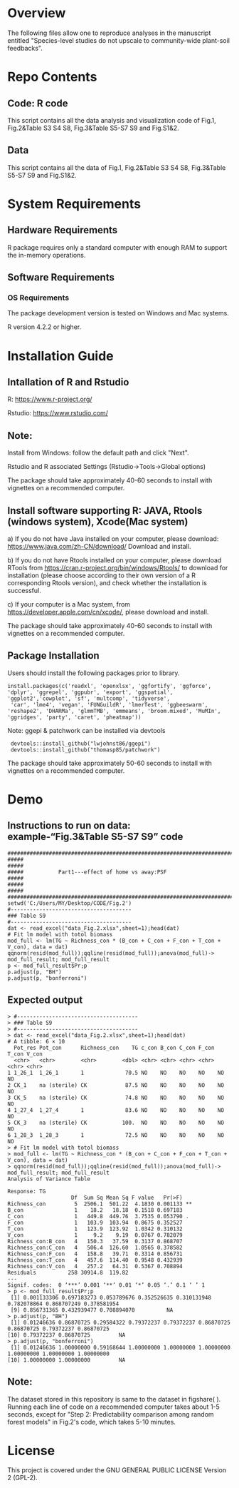 # Overview
The following files allow one to reproduce analyses in the manuscript entitled "Species-level studies do not upscale to community-wide plant-soil feedbacks".
# Repo Contents
## Code: R code
This script contains all the data analysis and visualization code of Fig.1, Fig.2&Table S3 S4 S8, Fig.3&Table S5-S7 S9 and Fig.S1&2.
## Data  
This script contains all the data of Fig.1, Fig.2&Table S3 S4 S8, Fig.3&Table S5-S7 S9 and Fig.S1&2.

# System Requirements
## Hardware Requirements
R package requires only a standard computer with enough RAM to support the in-memory operations.
## Software Requirements
### OS Requirements
The package development version is tested on Windows and Mac systems. 

R version 4.2.2 or higher. 

# Installation Guide
## Intallation of R and Rstudio
R: https://www.r-project.org/

Rstudio: https://www.rstudio.com/

## Note: 

Install from Windows: follow the default path and click "Next".

Rstudio and R associated Settings (Rstudio->Tools->Global options)

The package should take approximately 40-60 seconds to install with vignettes on a recommended computer.

## Install software supporting R: JAVA, Rtools (windows system), Xcode(Mac system)

a) If you do not have Java installed on your computer, 
please download: https://www.java.com/zh-CN/download/ Download and install.

b) If you do not have Rtools installed on your computer, 
please download RTools from https://cran.r-project.org/bin/windows/Rtools/ to download for installation (please choose according to their own version of a R corresponding Rtools version), and check whether the installation is successful.

c) If your computer is a Mac system, 
from https://developer.apple.com/cn/xcode/, please download and install.

The package should take approximately 40-60 seconds to install with vignettes on a recommended computer.

## Package Installation
Users should install the following packages prior to library.
~~~
install.packages(c('readxl', 'openxlsx', 'ggfortify', 'ggforce', 'dplyr', 'ggrepel', 'ggpubr', 'export', 'ggspatial', 'ggplot2','cowplot', 'sf', 'multcomp', 'tidyverse',
 'car', 'lme4', 'vegan', 'FUNGuildR', 'lmerTest', 'ggbeeswarm', 'reshape2', 'DHARMa', 'glmmTMB', 'emmeans', 'broom.mixed', 'MuMIn', 'ggridges', 'party', 'caret', 'pheatmap'))
~~~

Note: ggepi & patchwork can be installed via devtools 
~~~
 devtools::install_github("lwjohnst86/ggepi")
 devtools::install_github("thomasp85/patchwork")
~~~

The package should take approximately 50-60 seconds to install with vignettes on a recommended computer.

# Demo
## Instructions to run on data: example-“Fig.3&Table S5-S7 S9” code
~~~
##################################################################################
#####                                                                        ##### 
#####           Part1---effect of home vs away:PSF                           #####
#####                                                                        #####  
##################################################################################
setwd('C:/Users/MY/Desktop/CODE/Fig.2')
#--------------------------------------
### Table S9
#--------------------------------------
dat <- read_excel("data_Fig.2.xlsx",sheet=1);head(dat)
# Fit lm model with totol biomass
mod_full <- lm(TG ~ Richness_con * (B_con + C_con + F_con + T_con + V_con), data = dat)
qqnorm(resid(mod_full));qqline(resid(mod_full));anova(mod_full)-> mod_full_result; mod_full_result
p <- mod_full_result$Pr;p 
p.adjust(p, "BH")
p.adjust(p, "bonferroni")
~~~
## Expected output
~~~
> #--------------------------------------
> ### Table S9
> #--------------------------------------
> dat <- read_excel("data_Fig.2.xlsx",sheet=1);head(dat)
# A tibble: 6 × 10
  Pot_res Pot_con      Richness_con    TG c_con B_con C_con F_con T_con V_con
  <chr>   <chr>        <chr>        <dbl> <chr> <chr> <chr> <chr> <chr> <chr>
1 1_26_1  1_26_1       1             70.5 NO    NO    NO    NO    NO    NO   
2 CK_1    na (sterile) CK            87.5 NO    NO    NO    NO    NO    NO   
3 CK_5    na (sterile) CK            74.8 NO    NO    NO    NO    NO    NO   
4 1_27_4  1_27_4       1             83.6 NO    NO    NO    NO    NO    NO   
5 CK_3    na (sterile) CK           100.  NO    NO    NO    NO    NO    NO   
6 1_28_3  1_28_3       1             72.5 NO    NO    NO    NO    NO    NO   
> # Fit lm model with totol biomass
> mod_full <- lm(TG ~ Richness_con * (B_con + C_con + F_con + T_con + V_con), data = dat)
> qqnorm(resid(mod_full));qqline(resid(mod_full));anova(mod_full)-> mod_full_result; mod_full_result
Analysis of Variance Table

Response: TG
                    Df  Sum Sq Mean Sq F value   Pr(>F)   
Richness_con         5  2506.1  501.22  4.1830 0.001133 **
B_con                1    18.2   18.18  0.1518 0.697183   
C_con                1   449.8  449.76  3.7535 0.053790 . 
F_con                1   103.9  103.94  0.8675 0.352527   
T_con                1   123.9  123.92  1.0342 0.310132   
V_con                1     9.2    9.19  0.0767 0.782079   
Richness_con:B_con   4   150.3   37.59  0.3137 0.868707   
Richness_con:C_con   4   506.4  126.60  1.0565 0.378582   
Richness_con:F_con   4   158.8   39.71  0.3314 0.856731   
Richness_con:T_con   4   457.6  114.40  0.9548 0.432939   
Richness_con:V_con   4   257.2   64.31  0.5367 0.708894   
Residuals          258 30914.8  119.82                    
---
Signif. codes:  0 ‘***’ 0.001 ‘**’ 0.01 ‘*’ 0.05 ‘.’ 0.1 ‘ ’ 1
> p <- mod_full_result$Pr;p 
 [1] 0.001133306 0.697183273 0.053789676 0.352526635 0.310131948 0.782078864 0.868707249 0.378581954
 [9] 0.856731365 0.432939477 0.708894070          NA
> p.adjust(p, "BH")
 [1] 0.01246636 0.86870725 0.29584322 0.79372237 0.79372237 0.86870725 0.86870725 0.79372237 0.86870725
[10] 0.79372237 0.86870725         NA
> p.adjust(p, "bonferroni")
 [1] 0.01246636 1.00000000 0.59168644 1.00000000 1.00000000 1.00000000 1.00000000 1.00000000 1.00000000
[10] 1.00000000 1.00000000         NA
~~~
## Note: 
The dataset stored in this repository is same to the dataset in figshare( ).
Running each line of code on a recommended computer takes about 1-5 seconds, except for "Step 2: Predictability comparison among random forest models" in Fig.2's code, which takes 5-10 minutes.

# License
This project is covered under the GNU GENERAL PUBLIC LICENSE Version 2 (GPL-2).
